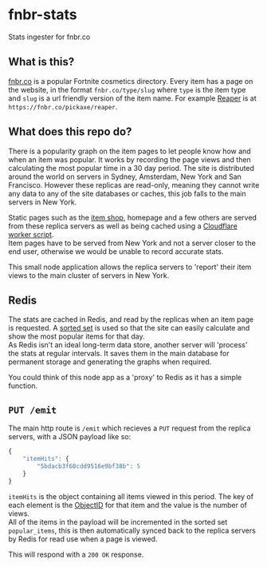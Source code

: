 # fnbr-stats
Stats ingester for fnbr.co

## What is this?

[fnbr.co](https://fnbr.co) is a popular Fortnite cosmetics directory. Every item has a page on the website, in the format `fnbr.co/type/slug` where `type` is the item type and `slug` is a url friendly version of the item name. For example [Reaper](https://fnbr.co/pickaxe/reaper) is at `https://fnbr.co/pickaxe/reaper`.

## What does this repo do?

There is a popularity graph on the item pages to let people know how and when an item was popular. It works by recording the page views and then calculating the most popular time in a 30 day period. The site is distributed around the world on servers in Sydney, Amsterdam, New York and San Francisco. However these replicas are read-only, meaning they cannot write any data to any of the site databases or caches, this job falls to the main servers in New York.

Static pages such as the [item shop](https://fnbr.co/shop), homepage and a few others are served from these replica servers as well as being cached using a [Cloudflare worker script](https://www.cloudflare.com/products/cloudflare-workers/).  
Item pages have to be served from New York and not a server closer to the end user, otherwise we would be unable to record accurate stats.

This small node application allows the replica servers to 'report' their item views to the main cluster of servers in New York.

## Redis

The stats are cached in Redis, and read by the replicas when an item page is requested. A [sorted set](https://redis.io/topics/data-types#sorted-sets) is used so that the site can easily calculate and show the most popular items for that day.  
As Redis isn't an ideal long-term data store, another server will 'process' the stats at regular intervals. It saves them in the main database for permanent storage and generating the graphs when required.  

You could think of this node app as a 'proxy' to Redis as it has a simple function.

## `PUT /emit`

The main http route is `/emit` which recieves a `PUT` request from the replica servers, with a JSON payload like so:

```js
{
    "itemHits": {
        "5bdacb3f68cdd9516e9bf38b": 5
    }
}
```

`itemHits` is the object containing all items viewed in this period. The key of each element is the [ObjectID](https://docs.mongodb.com/manual/reference/method/ObjectId/) for that item and the value is the number of views.  
All of the items in the payload will be incremented in the sorted set `popular_items`, this is then automatically synced back to the replica servers by Redis for read use when a page is viewed.  

This will respond with a `200 OK` response.
